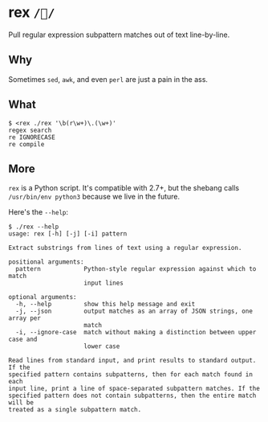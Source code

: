 rex `/🦖/`
==========
Pull regular expression subpattern matches out of text line-by-line.

Why
---
Sometimes `sed`, `awk`, and even `perl` are just a pain in the ass.

What
----
```console
$ <rex ./rex '\b(r\w+)\.(\w+)'
regex search
re IGNORECASE
re compile
```

More
----
`rex` is a Python script.  It's compatible with 2.7+, but the shebang calls
`/usr/bin/env python3` because we live in the future.

Here's the `--help`:
```console
$ ./rex --help
usage: rex [-h] [-j] [-i] pattern

Extract substrings from lines of text using a regular expression.

positional arguments:
  pattern            Python-style regular expression against which to match
                     input lines

optional arguments:
  -h, --help         show this help message and exit
  -j, --json         output matches as an array of JSON strings, one array per
                     match
  -i, --ignore-case  match without making a distinction between upper case and
                     lower case

Read lines from standard input, and print results to standard output. If the
specified pattern contains subpatterns, then for each match found in each
input line, print a line of space-separated subpattern matches. If the
specified pattern does not contain subpatterns, then the entire match will be
treated as a single subpattern match.
```
